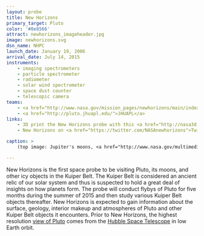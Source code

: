 ```yaml
---
layout: probe
title: New Horizons
primary_target: Pluto
color: '#8e8566'
attract: newhorizons_imageheader.jpg
image: newhorizons.svg
dsn_name: NHPC
launch_date: January 19, 2006
arrival_date: July 14, 2015
instruments:
    - imaging spectrometers
    - particle spectrometer
    - radiometer
    - solar wind spectrometer
    - space dust counter
    - telescopic camera
teams:
    - <a href="http://www.nasa.gov/mission_pages/newhorizons/main/index.html">NASA</a>
    - <a href="http://pluto.jhuapl.edu/">JHUAPL</a>
links:
    - 3D print the New Horizons probe with this <a href="http://nasa3d.arc.nasa.gov/detail/new-horizons">.stl file</a>
    - New Horizons on <a href="https://twitter.com/NASAnewhorizons">Twitter</a>

caption: >
    (top image: Jupiter's moons, <a href="http://www.nasa.gov/multimedia/imagegallery/image_feature_1560.html">Io, Europa, Ganymede and Callisto</a> taken by New Horizons on its way to Pluto, NASA/JHU-APL/Southwest Research Institute)

---
```

New Horizons is the first space probe to be visiting Pluto, its moons, and other icy objects in the Kuiper Belt. The Kuiper Belt is considered an ancient relic of our solar system and thus is suspected to hold a great deal of insights on how planets form. The probe will conduct flybys of Pluto for five months during the summer of 2015 and then study various Kuiper Belt objects thereafter. New Horizons is expected to gain information about the surface, geology, interior makeup and atmospheres of Pluto and other Kuiper Belt objects it encounters. Prior to New Horizons, the highest resolution <a href="http://www.nasa.gov/mission_pages/hubble/science/pluto-20100204.html">view of Pluto</a> comes from the <a href="https://en.wikipedia.org/wiki/Hubble_Space_Telescope">Hubble Space Telescope</a> in low Earth orbit.

